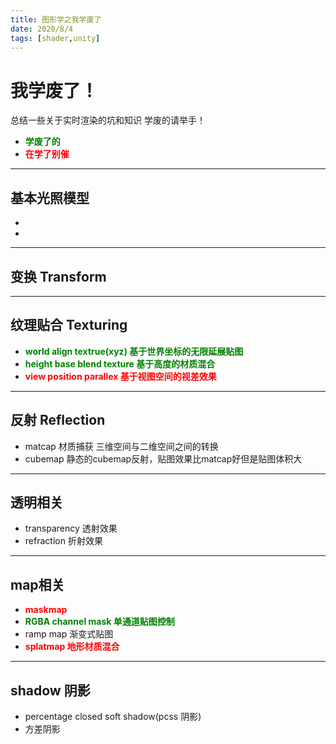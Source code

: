 ```yaml
---
title: 图形学之我学废了
date: 2020/8/4
tags: [shader,unity]
---
```

<style type="text/css">
r {color:red; font-weight: 700;}
g {color:green;font-weight: 700;}
</style>

# 我学废了！

总结一些关于实时渲染的坑和知识
学废的请举手！
+ <g>学废了的</g>
+ <r>在学了别催</r>

---
## 基本光照模型
+ 
+

---
## 变换 Transform 

---
## 纹理贴合 Texturing 
+ <g>world align textrue(xyz) 基于世界坐标的无限延展贴图</g>
+ <g>height base blend texture 基于高度的材质混合</g>
+ <r>view position parallex 基于视图空间的视差效果</r>
---
## 反射 Reflection 
+ matcap 材质捕获 三维空间与二维空间之间的转换
+ cubemap 静态的cubemap反射，贴图效果比matcap好但是贴图体积大

---
## 透明相关
+ transparency 透射效果
+ refraction 折射效果
---
## map相关
+ <r>maskmap </r>
+ <g>RGBA channel mask 单通道贴图控制</g>
+ ramp map 渐变式贴图
+ <r>splatmap 地形材质混合</r>

---
## shadow 阴影
+ percentage closed soft shadow(pcss 阴影)
+ 方差阴影